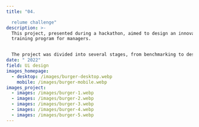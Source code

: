 ```yaml
---
title: "04.

  relume challenge"
description: >-
  This project, presented during a hackathon, aimed to design an innovative
  training program for managers.


  The project was divided into several stages, from benchmarking to designing mockups, including wireframes and the UX research phase.
date: " 2022"
field: Ui design
images_homepage:
  - desktop: /images/burger-desktop.webp
    mobile: /images/burger-mobile.webp
images_project:
  - images: /images/burger-1.webp
  - images: /images/burger-2.webp
  - images: /images/burger-3.webp
  - images: /images/burger-4.webp
  - images: /images/burger-5.webp
---
```

